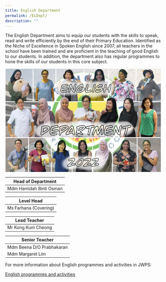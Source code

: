 ```yaml
---
title: English Department
permalink: /ELDept/
description: ""
---
```

The English Department aims to equip our students with the skills to speak, read and write efficiently by the end of their Primary Education. Identified as the Niche of Excellence in Spoken English since 2007, all teachers in the school have been trained and are proficient in the teaching of good English to our students. In addition, the department also has regular programmes to hone the skills of our students in this core subject.  

![EL](/images/EL2022.jpg)

| Head of Department |
| --- |
| Mdm Hamidah Binti Osman |<br>

  

| Level Head |
| --- |
| Ms Farhana (Covering) |<br>

 
| Lead Teacher |
| --- |
| Mr Kong Kum Cheong |<br> 

| Senior Teacher |
| --- |
| Mdm Beena D/O Prabhakaran
| Mdm Margaret Lim


For more information about English programmes and activities in JWPS:

[English programmes and activities](/ELprogram)